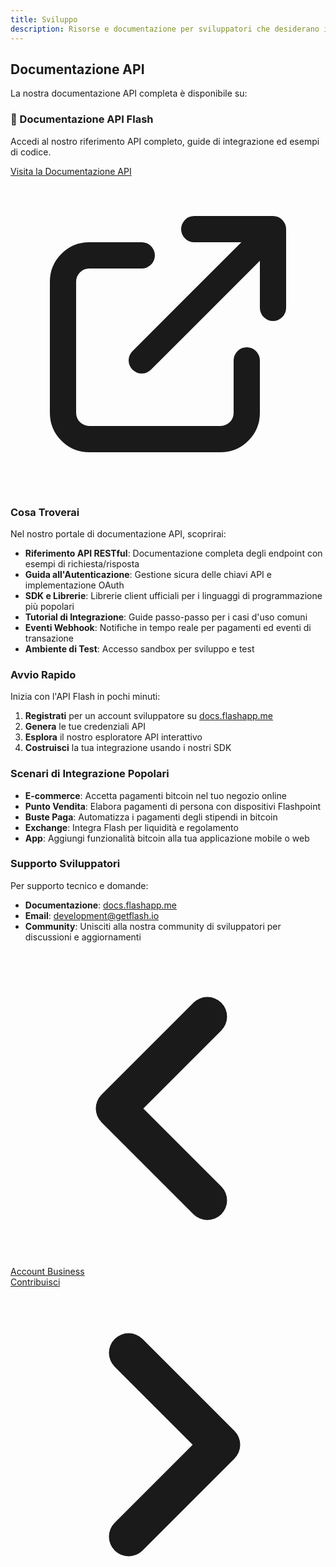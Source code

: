 ```yaml
---
title: Sviluppo
description: Risorse e documentazione per sviluppatori che desiderano integrarsi con Flash
---
```


## Documentazione API

La nostra documentazione API completa è disponibile su:

<div class="bg-flash-accent/10 border border-flash-accent/20 rounded-lg p-6 mb-8">
    <h3 class="text-lg font-semibold mb-2">🚀 Documentazione API Flash</h3>
    <p class="mb-4">Accedi al nostro riferimento API completo, guide di integrazione ed esempi di codice.</p>
    <a href="https://docs.flashapp.me" target="_blank" rel="noopener noreferrer" class="inline-flex items-center bg-flash-accent hover:bg-flash-accent/90 text-white font-medium py-2 px-6 rounded-md transition-colors">
        Visita la Documentazione API
        <svg xmlns="http://www.w3.org/2000/svg" class="h-5 w-5 ml-2" fill="none" viewBox="0 0 24 24" stroke="currentColor">
            <path stroke-linecap="round" stroke-linejoin="round" stroke-width="2" d="M10 6H6a2 2 0 00-2 2v10a2 2 0 002 2h10a2 2 0 002-2v-4M14 4h6m0 0v6m0-6L10 14" />
        </svg>
    </a>
</div>

### Cosa Troverai

Nel nostro portale di documentazione API, scoprirai:

- **Riferimento API RESTful**: Documentazione completa degli endpoint con esempi di richiesta/risposta
- **Guida all'Autenticazione**: Gestione sicura delle chiavi API e implementazione OAuth
- **SDK e Librerie**: Librerie client ufficiali per i linguaggi di programmazione più popolari
- **Tutorial di Integrazione**: Guide passo-passo per i casi d'uso comuni
- **Eventi Webhook**: Notifiche in tempo reale per pagamenti ed eventi di transazione
- **Ambiente di Test**: Accesso sandbox per sviluppo e test

### Avvio Rapido

Inizia con l'API Flash in pochi minuti:

1. **Registrati** per un account sviluppatore su [docs.flashapp.me](https://docs.flashapp.me)
2. **Genera** le tue credenziali API
3. **Esplora** il nostro esploratore API interattivo
4. **Costruisci** la tua integrazione usando i nostri SDK

### Scenari di Integrazione Popolari

- **E-commerce**: Accetta pagamenti bitcoin nel tuo negozio online
- **Punto Vendita**: Elabora pagamenti di persona con dispositivi Flashpoint
- **Buste Paga**: Automatizza i pagamenti degli stipendi in bitcoin
- **Exchange**: Integra Flash per liquidità e regolamento
- **App**: Aggiungi funzionalità bitcoin alla tua applicazione mobile o web

### Supporto Sviluppatori

Per supporto tecnico e domande:

- **Documentazione**: [docs.flashapp.me](https://docs.flashapp.me)
- **Email**: [development@getflash.io](mailto:development@getflash.io)
- **Community**: Unisciti alla nostra community di sviluppatori per discussioni e aggiornamenti

<!-- Navigation links -->
<div class="flex justify-between items-center mt-8 pt-4 border-t border-zinc-200 dark:border-zinc-700">
  <div class="w-1/3 text-left">
    <a href="business" class="inline-flex items-center bg-purple-600 hover:bg-purple-700 text-white rounded-md transition-colors px-4 py-2 text-sm font-medium shadow-sm hover:shadow-md">
      <svg xmlns="http://www.w3.org/2000/svg" class="h-6 w-6 mr-2" fill="none" viewBox="0 0 24 24" stroke="currentColor">
        <path stroke-linecap="round" stroke-linejoin="round" stroke-width="3" d="M15 19l-7-7 7-7" />
      </svg>
      Account Business
    </a>
  </div>
  <div class="w-1/3 text-center">
    <!-- Optional center content -->
  </div>
  <div class="w-1/3 text-right">
    <a href="contribute" class="inline-flex items-center bg-purple-600 hover:bg-purple-700 text-white rounded-md transition-colors px-4 py-2 text-sm font-medium shadow-sm hover:shadow-md">
      Contribuisci
      <svg xmlns="http://www.w3.org/2000/svg" class="h-6 w-6 ml-2" fill="none" viewBox="0 0 24 24" stroke="currentColor">
        <path stroke-linecap="round" stroke-linejoin="round" stroke-width="3" d="M9 5l7 7-7 7" />
      </svg>
    </a>
  </div>
</div>